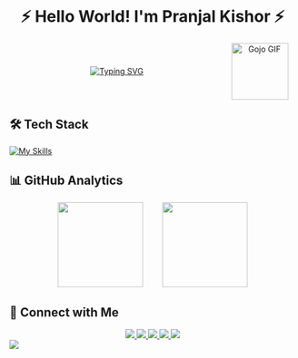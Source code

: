 <div align="center">

# ⚡️ Hello World! I'm Pranjal Kishor ⚡️

<div style="display: flex; align-items: center; justify-content: center;">
  <div style="flex: 3;">
    <a href="https://git.io/typing-svg"><img src="https://readme-typing-svg.demolab.com?font=Fira+Code&weight=600&size=28&duration=3000&pause=1000&color=3382ED&center=true&vCenter=true&random=false&width=600&lines=Deep+Learning+Explorer;Computer+Vision+Enthusiast;Backend+Developer" alt="Typing SVG" /></a>
  </div>
  <div style="flex: 1;">
    <img src="https://i.pinimg.com/originals/ec/b4/6d/ecb46dbdc7ab6e2ba98c78aae27da954.gif" alt="Gojo GIF" width="100"/>
  </div>
</div>

</div>

## 🛠️ Tech Stack

[![My Skills](https://skillicons.dev/icons?i=c,cpp,python,js,ts,golang,matlab,react,nextjs,tailwind,bootstrap,html,css,django,flask,nodejs,mongodb,postgresql,mysql,sqlite,firebase,tensorflow,pytorch,opencv,r,sklearn,docker,aws,git,github,vercel,vscode,ps,pycharm,figma,cf,postman,blender)](https://skillicons.dev)

## 📊 GitHub Analytics
<div align="center">
  <img height="150em" src="https://shivansh12t-readme-stat.vercel.app?user=pranjal-88&theme=github-dark-blue&hide_border=false&date_format=M%20j%5B%2C%20Y%5D" style="margin-right: 15px"/>
  
  <img height="150em" src="https://github-profile-summary-cards.vercel.app/api/cards/most-commit-language?username=pranjal-88&theme=github_dark" style="margin-left: 15px"/>
</div>

## 🤝 Connect with Me

<div align="center">
  <a href="mailto:pkishor_be22@thapar.edu">
    <img src="https://img.shields.io/badge/Gmail-D14836?style=for-the-badge&logo=gmail&logoColor=white"/>
  </a>
  <a href="https://linkedin.com/in/pranjalkishor">
    <img src="https://img.shields.io/badge/LinkedIn-0077B5?style=for-the-badge&logo=linkedin&logoColor=white"/>
  </a>
  <a href="https://github.com/pranjal-88">
    <img src="https://img.shields.io/badge/GitHub-100000?style=for-the-badge&logo=github&logoColor=white"/>
  </a>
   <a href="https://www.pranjal.tech">
    <img src="https://img.shields.io/badge/Website-000000?style=for-the-badge&logo=safari&logoColor=white"/>
  </a>
  <a href="https://www.instagram.com/pranjal.kishor_811/">
    <img src="https://img.shields.io/badge/Instagram-E4405F?style=for-the-badge&logo=instagram&logoColor=white"/>
  </a>
</div>

<img src="https://capsule-render.vercel.app/api?type=waving&color=gradient&height=100&section=footer"/>
